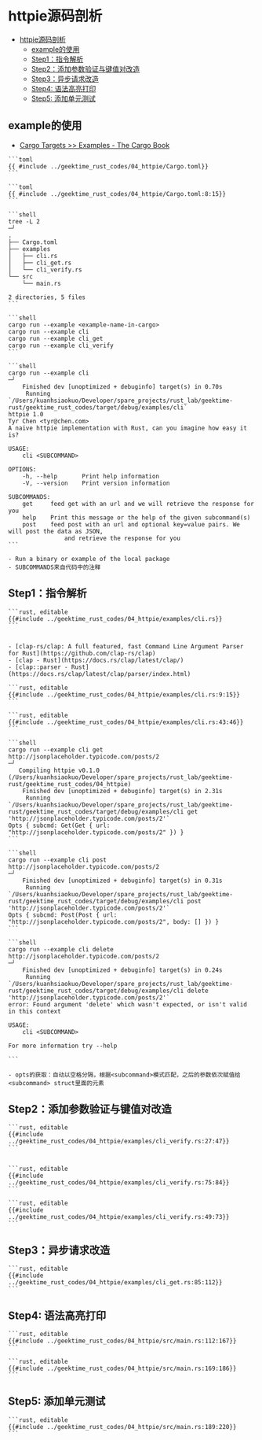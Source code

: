 # httpie源码剖析

<!--ts-->
* [httpie源码剖析](#httpie源码剖析)
   * [example的使用](#example的使用)
   * [Step1：指令解析](#step1指令解析)
   * [Step2：添加参数验证与键值对改造](#step2添加参数验证与键值对改造)
   * [Step3：异步请求改造](#step3异步请求改造)
   * [Step4: 语法高亮打印](#step4-语法高亮打印)
   * [Step5: 添加单元测试](#step5-添加单元测试)

<!-- Created by https://github.com/ekalinin/github-markdown-toc -->
<!-- Added by: runner, at: Mon Oct 24 14:08:54 UTC 2022 -->

<!--te-->

## example的使用

- [Cargo Targets >> Examples - The Cargo Book](https://doc.rust-lang.org/cargo/reference/cargo-targets.html?highlight=%5B%5Bexample%5D%5D#examples)

~~~admonish note title="Cargo.toml " collapsible=true
```toml
{{ #include ../geektime_rust_codes/04_httpie/Cargo.toml}}
```

```toml
{{ #include ../geektime_rust_codes/04_httpie/Cargo.toml:8:15}}
```
~~~

~~~admonish note title="1. 示例代码放在根目录的examples文件夹，与src同级" collapsible=true
```shell
tree -L 2                                                                                                       ─╯
.
├── Cargo.toml
├── examples
│   ├── cli.rs
│   ├── cli_get.rs
│   └── cli_verify.rs
└── src
    └── main.rs

2 directories, 5 files
```
~~~

~~~admonish note title="2. 执行指令 " collapsible=true
```shell
cargo run --example <example-name-in-cargo>
cargo run --example cli
cargo run --example cli_get
cargo run --example cli_verify
```
~~~

~~~admonish note title="3. 使用示例" collapsible=true
```shell
cargo run --example cli                                                                                                                                                                                                                ─╯
    Finished dev [unoptimized + debuginfo] target(s) in 0.70s
     Running `/Users/kuanhsiaokuo/Developer/spare_projects/rust_lab/geektime-rust/geektime_rust_codes/target/debug/examples/cli`
httpie 1.0
Tyr Chen <tyr@chen.com>
A naive httpie implementation with Rust, can you imagine how easy it is?

USAGE:
    cli <SUBCOMMAND>

OPTIONS:
    -h, --help       Print help information
    -V, --version    Print version information

SUBCOMMANDS:
    get     feed get with an url and we will retrieve the response for you
    help    Print this message or the help of the given subcommand(s)
    post    feed post with an url and optional key=value pairs. We will post the data as JSON,
                and retrieve the response for you
```

- Run a binary or example of the local package
- SUBCOMMANDS来自代码中的注释
~~~

## Step1：指令解析

~~~admonish note title="1. 源码 " collapsible=true
```rust, editable
{{#include ../geektime_rust_codes/04_httpie/examples/cli.rs}}
```
~~~

~~~admonish info title='clap::Parser相关资料' collapsible=true

- [clap-rs/clap: A full featured, fast Command Line Argument Parser for Rust](https://github.com/clap-rs/clap)
- [clap - Rust](https://docs.rs/clap/latest/clap/)
- [clap::parser - Rust](https://docs.rs/clap/latest/clap/parser/index.html)
~~~

~~~admonish note title="1. clap的parser派生宏会自动实现parse方法来接收指令参数" collapsible=true
```rust, editable
{{#include ../geektime_rust_codes/04_httpie/examples/cli.rs:9:15}}
```

```rust, editable
{{#include ../geektime_rust_codes/04_httpie/examples/cli.rs:43:46}}
```
~~~

~~~admonish note title="2. 运行效果" collapsible=true
```shell
cargo run --example cli get http://jsonplaceholder.typicode.com/posts/2                                                                                                                                                                ─╯
   Compiling httpie v0.1.0 (/Users/kuanhsiaokuo/Developer/spare_projects/rust_lab/geektime-rust/geektime_rust_codes/04_httpie)
    Finished dev [unoptimized + debuginfo] target(s) in 2.31s
     Running `/Users/kuanhsiaokuo/Developer/spare_projects/rust_lab/geektime-rust/geektime_rust_codes/target/debug/examples/cli get 'http://jsonplaceholder.typicode.com/posts/2'`
Opts { subcmd: Get(Get { url: "http://jsonplaceholder.typicode.com/posts/2" }) }
```

```shell
cargo run --example cli post http://jsonplaceholder.typicode.com/posts/2                                                                                                                                                               ─╯
    Finished dev [unoptimized + debuginfo] target(s) in 0.31s
     Running `/Users/kuanhsiaokuo/Developer/spare_projects/rust_lab/geektime-rust/geektime_rust_codes/target/debug/examples/cli post 'http://jsonplaceholder.typicode.com/posts/2'`
Opts { subcmd: Post(Post { url: "http://jsonplaceholder.typicode.com/posts/2", body: [] }) }
```

```shell
cargo run --example cli delete http://jsonplaceholder.typicode.com/posts/2                                                                                                                                                             ─╯
    Finished dev [unoptimized + debuginfo] target(s) in 0.24s
     Running `/Users/kuanhsiaokuo/Developer/spare_projects/rust_lab/geektime-rust/geektime_rust_codes/target/debug/examples/cli delete 'http://jsonplaceholder.typicode.com/posts/2'`
error: Found argument 'delete' which wasn't expected, or isn't valid in this context

USAGE:
    cli <SUBCOMMAND>

For more information try --help

```

- opts的获取：自动以空格分隔，根据<subcommand>模式匹配，之后的参数依次赋值给<subcommand> struct里面的元素
~~~

## Step2：添加参数验证与键值对改造

~~~admonish note title="1. 参数验证" collapsible=true
```rust, editable
{{#include ../geektime_rust_codes/04_httpie/examples/cli_verify.rs:27:47}}
```
~~~

~~~admonish note title="clap 允许你为每个解析出来的值添加自定义的解析函数，我们这里定义了parse_url和parse_kv_pair检查一下。" collapsible=true

```rust, editable
{{#include ../geektime_rust_codes/04_httpie/examples/cli_verify.rs:75:84}}
```
~~~

~~~admonish note title="2. 键值对改造 " collapsible=true
```rust, editable
{{#include ../geektime_rust_codes/04_httpie/examples/cli_verify.rs:49:73}}
```
~~~

## Step3：异步请求改造

~~~admonish note title="Step3：异步请求改造 " collapsible=true
```rust, editable
{{#include ../geektime_rust_codes/04_httpie/examples/cli_get.rs:85:112}}
```
~~~

## Step4: 语法高亮打印

~~~admonish note title="Step4: 语法高亮打印 " collapsible=true
```rust, editable
{{#include ../geektime_rust_codes/04_httpie/src/main.rs:112:167}}
```

```rust, editable
{{#include ../geektime_rust_codes/04_httpie/src/main.rs:169:186}}
```
~~~

## Step5: 添加单元测试

~~~admonish note title="Step5: 添加单元测试 " collapsible=true
```rust, editable
{{#include ../geektime_rust_codes/04_httpie/src/main.rs:189:220}}
```
~~~




